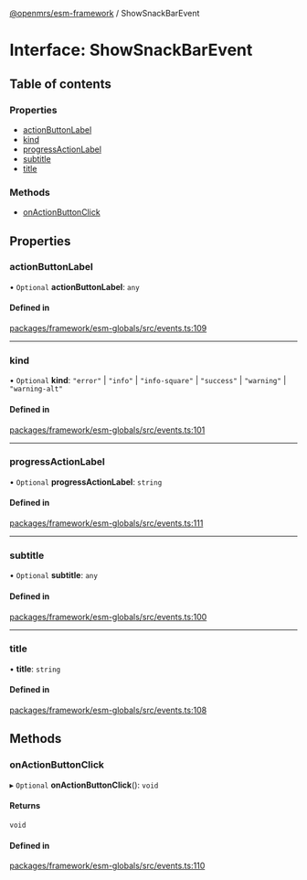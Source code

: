 [@openmrs/esm-framework](../API.md) / ShowSnackBarEvent

# Interface: ShowSnackBarEvent

## Table of contents

### Properties

- [actionButtonLabel](ShowSnackBarEvent.md#actionbuttonlabel)
- [kind](ShowSnackBarEvent.md#kind)
- [progressActionLabel](ShowSnackBarEvent.md#progressactionlabel)
- [subtitle](ShowSnackBarEvent.md#subtitle)
- [title](ShowSnackBarEvent.md#title)

### Methods

- [onActionButtonClick](ShowSnackBarEvent.md#onactionbuttonclick)

## Properties

### actionButtonLabel

• `Optional` **actionButtonLabel**: `any`

#### Defined in

[packages/framework/esm-globals/src/events.ts:109](https://github.com/openmrs/openmrs-esm-core/blob/main/packages/framework/esm-globals/src/events.ts#L109)

___

### kind

• `Optional` **kind**: ``"error"`` \| ``"info"`` \| ``"info-square"`` \| ``"success"`` \| ``"warning"`` \| ``"warning-alt"``

#### Defined in

[packages/framework/esm-globals/src/events.ts:101](https://github.com/openmrs/openmrs-esm-core/blob/main/packages/framework/esm-globals/src/events.ts#L101)

___

### progressActionLabel

• `Optional` **progressActionLabel**: `string`

#### Defined in

[packages/framework/esm-globals/src/events.ts:111](https://github.com/openmrs/openmrs-esm-core/blob/main/packages/framework/esm-globals/src/events.ts#L111)

___

### subtitle

• `Optional` **subtitle**: `any`

#### Defined in

[packages/framework/esm-globals/src/events.ts:100](https://github.com/openmrs/openmrs-esm-core/blob/main/packages/framework/esm-globals/src/events.ts#L100)

___

### title

• **title**: `string`

#### Defined in

[packages/framework/esm-globals/src/events.ts:108](https://github.com/openmrs/openmrs-esm-core/blob/main/packages/framework/esm-globals/src/events.ts#L108)

## Methods

### onActionButtonClick

▸ `Optional` **onActionButtonClick**(): `void`

#### Returns

`void`

#### Defined in

[packages/framework/esm-globals/src/events.ts:110](https://github.com/openmrs/openmrs-esm-core/blob/main/packages/framework/esm-globals/src/events.ts#L110)
